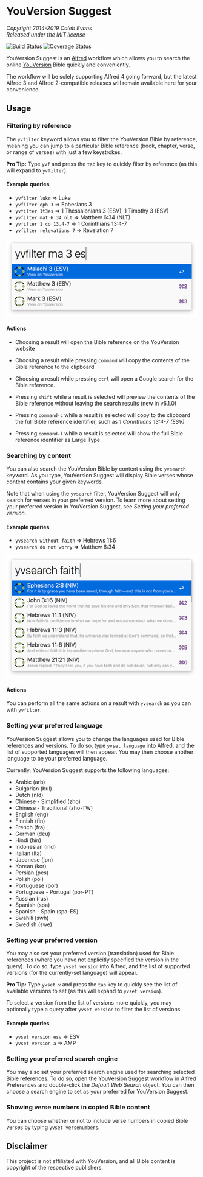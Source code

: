 # YouVersion Suggest

*Copyright 2014-2019 Caleb Evans*  
*Released under the MIT license*

[![Build Status](https://travis-ci.org/caleb531/youversion-suggest-alfred.svg?branch=master)](https://travis-ci.org/caleb531/youversion-suggest-alfred)
[![Coverage Status](https://coveralls.io/repos/caleb531/youversion-suggest-alfred/badge.svg?branch=master)](https://coveralls.io/r/caleb531/youversion-suggest-alfred?branch=master)

YouVersion Suggest is an [Alfred](https://www.alfredapp.com/) workflow which
allows you to search the online [YouVersion](https://www.youversion.com/) Bible
quickly and conveniently.

The workflow will be solely supporting Alfred 4 going forward, but the latest
Alfred 3 and Alfred 2-compatible releases will remain available here for your
convenience.

## Usage

### Filtering by reference

The `yvfilter` keyword allows you to filter the YouVersion Bible by reference,
meaning you can jump to a particular Bible reference (book, chapter, verse, or
range of verses) with just a few keystrokes.

**Pro Tip:** Type `yvf` and press the `tab` key to quickly filter by reference
(as this will expand to `yvfilter`).

#### Example queries

- `yvfilter luke` => Luke
- `yvfilter eph 3` => Ephesians 3
- `yvfilter 1t3es` => 1 Thessalonians 3 (ESV), 1 Timothy 3 (ESV)
- `yvfilter mat 6:34 nlt` => Matthew 6:34 (NLT)
- `yvfilter 1 co 13.4-7` => 1 Corinthians 13:4-7
- `yvfilter relevations 7` => Revelation 7

![Filtering by reference](screenshot-yvfilter.png)

#### Actions

- Choosing a result will open the Bible reference on the YouVersion website

- Choosing a result while pressing `command` will copy the contents of the Bible
reference to the clipboard

- Choosing a result while pressing `ctrl` will open a Google search for the
Bible reference.

- Pressing `shift` while a result is selected will preview the contents of the
Bible reference without leaving the search results (new in v6.1.0)

- Pressing `command-c` while a result is selected will copy to the clipboard the
full Bible reference identifier, such as *1 Corinthians 13:4-7 (ESV)*

- Pressing `command-l` while a result is selected will show the full Bible
reference identifier as Large Type

### Searching by content

You can also search the YouVersion Bible by content using the `yvsearch`
keyword. As you type, YouVersion Suggest will display Bible verses whose content
contains your given keywords.

Note that when using the `yvsearch` filter, YouVersion Suggest will only search
for verses in your preferred version. To learn more about setting your preferred
version in YouVersion Suggest, see *Setting your preferred version*.

#### Example queries

- `yvsearch without faith` => Hebrews 11:6
- `yvsearch do not worry` => Matthew 6:34

![Searching by content](screenshot-yvsearch.png)

#### Actions

You can perform all the same actions on a result with `yvsearch` as you can with
`yvfilter`.

### Setting your preferred language

YouVersion Suggest allows you to change the languages used for Bible references
and versions. To do so, type `yvset language` into Alfred, and the list of
supported languages will then appear. You may then choose another language to be
your preferred language.

Currently, YouVersion Suggest supports the following languages:

- Arabic (arb)
- Bulgarian (bul)
- Dutch (nld)
- Chinese - Simplified (zho)
- Chinese - Traditional (zho-TW)
- English (eng)
- Finnish (fin)
- French (fra)
- German (deu)
- Hindi (hin)
- Indonesian (ind)
- Italian (ita)
- Japanese (jpn)
- Korean (kor)
- Persian (pes)
- Polish (pol)
- Portuguese (por)
- Portuguese - Portugal (por-PT)
- Russian (rus)
- Spanish (spa)
- Spanish - Spain (spa-ES)
- Swahili (swh)
- Swedish (swe)

### Setting your preferred version

You may also set your preferred version (translation) used for Bible references
(where you have not explicitly specified the version in the query). To do so,
type `yvset version` into Alfred, and the list of supported versions (for the
currently-set language) will appear.

**Pro Tip:** Type `yvset v` and press the `tab` key to quickly see the list of
available versions to set (as this will expand to `yvset version`).

To select a version from the list of versions more quickly, you may optionally
type a query after `yvset version` to filter the list of versions.

#### Example queries

- `yvset version esv` => ESV
- `yvset version a` => AMP

### Setting your preferred search engine

You may also set your preferred search engine used for searching selected Bible
references. To do so, open the YouVersion Suggest workflow in Alfred Preferences
and double-click the *Default Web Search* object. You can then choose a search
engine to set as your preferred for YouVersion Suggest.

### Showing verse numbers in copied Bible content

You can choose whether or not to include verse numbers in copied Bible verses by
typing `yvset versenumbers`.

## Disclaimer

This project is not affiliated with YouVersion, and all Bible content is
copyright of the respective publishers.
